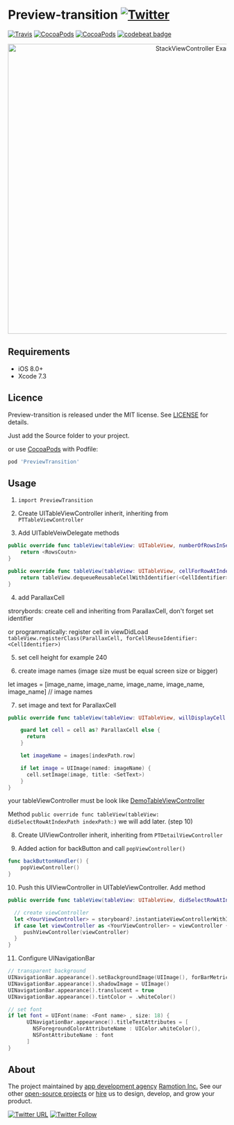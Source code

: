 # Preview-transition [![Twitter](https://img.shields.io/badge/Twitter-@Ramotion-blue.svg?style=flat)](http://twitter.com/Ramotion)
[![Travis](https://img.shields.io/travis/Ramotion/preview-transition.svg)](https://travis-ci.org/Ramotion/preview-transition.svg?branch=master)
[![CocoaPods](https://img.shields.io/cocoapods/p/PreviewTransition.svg)](https://cocoapods.org/pods/PreviewTransition)
[![CocoaPods](https://img.shields.io/cocoapods/v/PreviewTransition.svg)](http://cocoapods.org/pods/PreviewTransition)
[![codebeat badge](https://codebeat.co/badges/b99f71fe-b7e7-4a08-94bd-d98307d176ea)](https://codebeat.co/projects/github-com-ramotion-preview-transition)

<p align="center">
<a href="https://dribbble.com/shots/2694049-iOS-Pagination-Controller-Open-Source"><img src="preview.gif" width="890" height="668" alt="StackViewController Example App" /></a>
</p>

## Requirements

- iOS 8.0+
- Xcode 7.3

## Licence

Preview-transition is released under the MIT license.
See [LICENSE](./LICENSE) for details.

Just add the Source folder to your project.

or use [CocoaPods](https://cocoapods.org) with Podfile:
``` ruby
pod 'PreviewTransition'
```
## Usage

1) ``` import PreviewTransition ```

2) Create UITableViewController inherit, inheriting from ```PTTableViewController```

3) Add UITableVeiwDelegate methods

```swift
public override func tableView(tableView: UITableView, numberOfRowsInSection section: Int) -> Int {
    return <RowsCoutn>
}

public override func tableView(tableView: UITableView, cellForRowAtIndexPath indexPath: NSIndexPath) -> UITableViewCell {
    return tableView.dequeueReusableCellWithIdentifier(<CellIdentifier>, forIndexPath: indexPath)
}
```

4) add ParallaxCell

strorybords:
create cell and inheriting from ParallaxCell, don't forget set identifier <CellIdentifier>

or programmatically:
register cell in viewDidLoad ```tableView.registerClass(ParallaxCell, forCellReuseIdentifier:<CellIdentifier>)```

5) set cell height for example 240

6) create image names (image size must be equal screen size or bigger)

let images = [image_name, image_name, image_name, image_name, image_name] // image names

7) set image and text for ParallaxCell

```swift
public override func tableView(tableView: UITableView, willDisplayCell cell: UITableViewCell, forRowAtIndexPath indexPath: NSIndexPath) {

    guard let cell = cell as? ParallaxCell else {
      return
    }

    let imageName = images[indexPath.row]

    if let image = UIImage(named: imageName) {
      cell.setImage(image, title: <SetText>)
    }
}
```
your tableViewController must be look like [DemoTableViewController](https://github.com/Ramotion/preview-transition/blob/master/PreviewTransitionDemo/PreviewTransitionDemo/ViewController/DemoTableViewController.swift)

Method ```public override func tableView(tableView: didSelectRowAtIndexPath indexPath:)``` we will add later. (step 10)

8) Create UIViewController inherit, inheriting from ```PTDetailViewController```

9) Added action for backButton and call ```popViewController()```

```swift
func backButtonHandler() {
    popViewController()
}
```

10) Push this UIViewController in UITableViewController. Add method

```swift
public override func tableView(tableView: UITableView, didSelectRowAtIndexPath indexPath: NSIndexPath) {

  // create viewController
  let <YourViewController> = storyboard?.instantiateViewControllerWithIdentifier(<identifier>)
  if case let viewController as <YourViewController> = viewController {
     pushViewController(viewController)
  }
}
```

11) Configure UINavigationBar

```swift
// transparent background
UINavigationBar.appearance().setBackgroundImage(UIImage(), forBarMetrics: .Default)
UINavigationBar.appearance().shadowImage = UIImage()
UINavigationBar.appearance().translucent = true
UINavigationBar.appearance().tintColor = .whiteColor()

// set font
if let font = UIFont(name: <Font name> , size: 18) {
      UINavigationBar.appearance().titleTextAttributes = [
        NSForegroundColorAttributeName : UIColor.whiteColor(),
        NSFontAttributeName : font
      ]
}
```

## About
The project maintained by [app development agency](https://ramotion.com?utm_source=gthb&utm_medium=special&utm_campaign=preview-transition) [Ramotion Inc.](https://ramotion.com?utm_source=gthb&utm_medium=special&utm_campaign=preview-transition)
See our other [open-source projects](https://github.com/ramotion) or [hire](https://ramotion.com?utm_source=gthb&utm_medium=special&utm_campaign=preview-transition) us to design, develop, and grow your product.

[![Twitter URL](https://img.shields.io/twitter/url/http/shields.io.svg?style=social)](https://twitter.com/intent/tweet?text=https://github.com/ramotion/preview-transition)
[![Twitter Follow](https://img.shields.io/twitter/follow/ramotion.svg?style=social)](https://twitter.com/ramotion)
